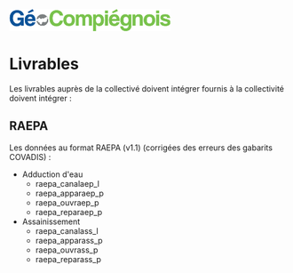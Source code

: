 ![picto](/doc/img/Logo_web-GeoCompiegnois.png)

# Livrables

Les livrables auprès de la collectivé doivent intégrer fournis à la collectivité doivent intégrer :

## RAEPA

Les données au format RAEPA (v1.1) (corrigées des erreurs des gabarits COVADIS) :
* Adduction d'eau
  * raepa_canalaep_l
  * raepa_apparaep_p
  * raepa_ouvraep_p
  * raepa_reparaep_p
* Assainissement
  * raepa_canalass_l
  * raepa_apparass_p
  * raepa_ouvrass_p
  * raepa_reparass_p
